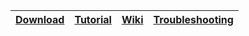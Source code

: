 | [Download](https://github.com/shadowsocks/shadowsocks/wiki/Ports-and-Clients) | [Tutorial](https://github.com/shadowsocks/shadowsocks/blob/master/README.md) | [Wiki](https://github.com/clowwindy/shadowsocks/wiki) | [Troubleshooting](https://github.com/shadowsocks/shadowsocks/wiki/Troubleshooting) |
--- | --- | --- | --- 